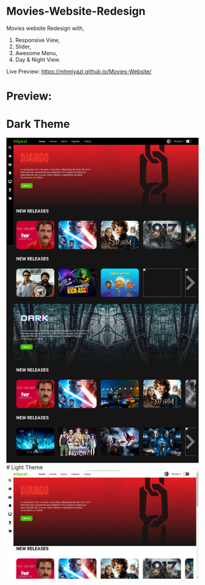 # Movies-Website-Redesign
Movies website Redesign with,

1. Responsive View,
2. Slider,
3. Awesome Menu,
4. Day & Night View.

Live Preview: https://mhmiyazi.github.io/Movies-Website/
# Preview:
# Dark Theme
<img class="profile-picture" src="img/fullView.png" alt="MH Miyazi's Design Full Preview">
# Light Theme
<img class="profile-picture" src="img/FullPreviewLightTheme.png" alt="MH Miyazi's Design Full Preview">

